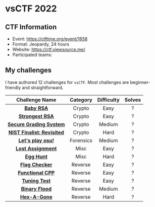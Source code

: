 # vsCTF 2022

## CTF Information

- Event: https://ctftime.org/event/1658
- Format: Jeopardy, 24 hours
- Website: https://ctf.viewsource.me/
- Participated teams: 

## My challenges

I have authored 12 challenges for `vsCTF`. Most challenges are beginner-friendly and straightforward.

|  Challenge Name  |   Category   | Difficulty | Solves |
| :--------------: | :----------: |  :------:  | :----: |
| [**Baby RSA**](./Crypto/Baby%20RSA/)     | Crypto       |    Easy    |    ?   |
| [**Strongest RSA**](./Crypto/Strongest%20RSA/)| Crypto       |    Easy    |    ?   |
| [**Secure Grading System**](./Crypto/Secure%20Grading%20System/)| Crypto |  Medium  |    ?   |
| [**NIST Finalist: Revisited**](./Crypto/NIST%20Finalist%20Revisited/)| Crypto |  Hard |    ?   |
| [**Let's play osu!**](./Forensics/Lets%20play%20osu/)| Forensics  |  Medium    |    ?   |
| [**Lost Assignment**](./Misc/Lost%20Assignment/)| Misc       |  Easy      |    ?   |
| [**Egg Hunt**](./Misc/Egg%20Hunt/)     | Misc         |  Hard      |    ?   |
| [**Flag Checker**](./Reverse/Flag%20Checker/) | Reverse      |  Easy      |    ?   |
| [**Functional CPP**](./Reverse/Functional%20CPP/)| Reverse     |  Easy      |    ?   |
| [**Tuning Test**](./Reverse/Tuning%20Test/)  | Reverse      |  Easy      |    ?   |
| [**Binary Flood**](./Reverse/Binary%20Flood/) | Reverse      |  Medium    |    ?   |
| [**Hex-A-Gone**](./Reverse/Hex-A-Gone/)   | Reverse      |  Hard      |    ?   |